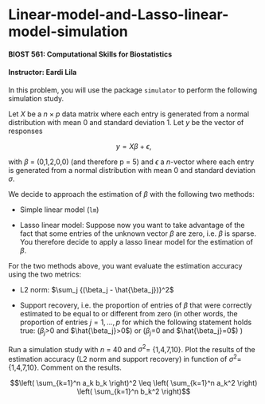 # Linear-model-and-Lasso-linear-model-simulation

#### BIOST 561: Computational Skills for Biostatistics
#### Instructor: Eardi Lila

In this problem, you will use the package `simulator` to perform the following simulation study.

Let $X$ be a $n \times p$ data matrix where each entry is generated from a normal distribution with mean 0 and
standard deviation 1. 
Let $y$ be the vector of responses

$$y = X \beta + \epsilon,$$

with $\beta$ = (0,1,2,0,0) (and therefore p = 5) and $\epsilon$ a $n$-vector where each entry is generated from a normal
distribution with mean 0 and standard deviation $\sigma$.

We decide to approach the estimation of $\beta$ with the following two methods:

-   Simple linear model (`lm`)

-   Lasso linear model: Suppose now you want to take advantage of the fact that some entries of the unknown vector $\beta$ are zero, i.e. $\beta$ is sparse. You therefore decide to apply a lasso linear model for the estimation of $\beta$. 


For the two methods above, you want evaluate the estimation accuracy using the two metrics:
-    L2 norm: $\sum_j {(\beta_j - \hat{\beta_j})}^2$

-    Support recovery, i.e. the proportion of entries of $\beta$ that were correctly estimated to be equal to or
different from zero (in other words, the proportion of entries $j = 1,...,p$ for which the following
statement holds true: ($\beta_j$>0 and $\hat{\beta_j}>0$) or ($\beta_j$=0 and $\hat{\beta_j}=0$) )

Run a simulation study with $n$ = 40 and $\sigma^2$= {1,4,7,10}. Plot the results of the estimation accuracy (L2
norm and support recovery) in function of $\sigma^2$= {1,4,7,10}.
Comment on the results.

$$\left( \sum_{k=1}^n a_k b_k \right)^2 \leq \left( \sum_{k=1}^n a_k^2 \right) \left( \sum_{k=1}^n b_k^2 \right)$$
